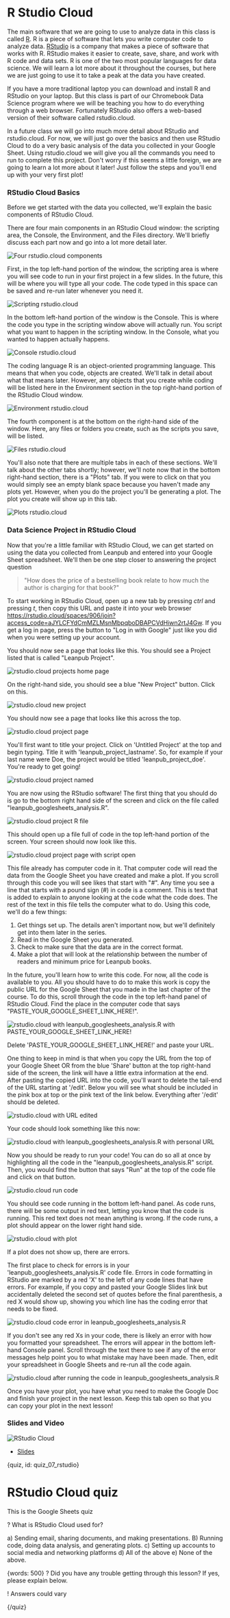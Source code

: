 # R Studio Cloud

The main software that we are going to use to analyze data in this class is called [R](https://www.r-project.org/). R is a piece of software that lets you write computer code to analyze data. [RStudio](https://www.rstudio.com/) is a company that makes a piece of software that works with R. RStudio makes it easier to create, save, share, and work with R code and data sets. R is one of the two most popular languages for data science. We will learn a lot more about it throughout the courses, but here we are just going to use it to take a peak at the data you have created. 

If you have a more traditional laptop you can download and install R and RStudio on your laptop. But this class is part of our Chromebook Data Science program where we will be teaching you how to do everything through a web browser. Fortunately RStudio also offers a web-based version of their software called rstudio.cloud.

In a future class we will go into much more detail about RStudio and rstudio.cloud. For now, we will just go over the basics and then use RStudio Cloud to do a very basic analysis of the data you collected in your Google Sheet. Using rstudio.cloud we will give you all the commands you need to run to complete this project. Don't worry if this seems a little foreign, we are going to learn a lot more about it later! Just follow the steps and you'll end up with your very first plot! 

### RStudio Cloud Basics

Before we get started with the data you collected, we'll explain the basic components of RStudio Cloud.

There are four main components in an RStudio Cloud window: the scripting area, the Console, the Environment, and the Files directory. We'll briefly discuss each part now and go into a lot more detail later.

![Four rstudio.cloud components](images/07_rstudio_cloud/07_cdsintro_rstudio_cloud-2.png)

First, in the top left-hand portion of the window, the scripting area is where you will see code to run in your first project in a few slides. In the future, this will be where you will type all your code. The code typed in this space can be saved and re-run later whenever you need it.

![Scripting rstudio.cloud](images/07_rstudio_cloud/07_cdsintro_rstudio_cloud-3.png)

In the bottom left-hand portion of the window is the Console. This is where the code you type in the scripting window above will actually run. You script what you want to happen in the scripting window. In the Console, what you wanted to happen actually happens.

![Console rstudio.cloud](images/07_rstudio_cloud/07_cdsintro_rstudio_cloud-4.png)

The coding language R is an object-oriented programming language. This means that when you code, objects are created. We'll talk in detail about what that means later. However, any objects that you create while coding will be listed here in the Environment section in the top right-hand portion of the RStudio Cloud window.

![Environment rstudio.cloud](images/07_rstudio_cloud/07_cdsintro_rstudio_cloud-5.png)

The fourth component is at the bottom on the right-hand side of the window. Here, any files or folders you create, such as the scripts you save, will be listed.

![Files rstudio.cloud](images/07_rstudio_cloud/07_cdsintro_rstudio_cloud-6.png)

You'll also note that there are multiple tabs in each of these sections. We'll talk about the other tabs shortly; however, we'll note now that in the bottom right-hand section, there is a "Plots" tab. If you were to click on that you would simply see an empty blank space because you haven't made any plots yet. However, when you do the project you'll be generating a plot. The plot you create will show up in this tab. 

![Plots rstudio.cloud](images/07_rstudio_cloud/07_cdsintro_rstudio_cloud-8.png)

### Data Science Project in RStudio Cloud

Now that you're a little familiar with RStudio Cloud, we can get started on using the data you collected from Leanpub and entered into your Google Sheet spreadsheet. We'll then be one step closer to answering the project question

> "How does the price of a bestselling book relate to how much the author is charging for that book?"

To start working in RStudio Cloud, open up a new tab by pressing _ctrl_ and pressing _t_, then copy this URL and paste it into your web browser https://rstudio.cloud/spaces/906/join?access_code=aJYLCFYdCmMZLMsnMbpqboDBAPCVdHiwn2rtJ4Gw. If you get a log in page, press the button to "Log in with Google" just like you did when you were setting up your account. 

You should now see a page that looks like this. You should see a Project listed that is called "Leanpub Project".

![rstudio.cloud projects home page](images/07_rstudio_cloud/07_cdsintro_rstudio_cloud-10.png)
 
On the right-hand side, you should see a blue "New Project" button. Click on this. 

![rstudio.cloud new project](images/07_rstudio_cloud/07_cdsintro_rstudio_cloud-11.png)

You should now see a page that looks like this across the top. 

![rstudio.cloud project page](images/07_rstudio_cloud/07_cdsintro_rstudio_cloud-12.png)

You'll first want to title your project. Click on 'Untitled Project' at the top and begin typing. Title it with 'leanpub_project_lastname'. So, for example if your last name were Doe, the project would be titled 'leanpub_project_doe'. You're ready to get going!

![rstudio.cloud project named](images/07_rstudio_cloud/07_cdsintro_rstudio_cloud-13.png)

You are now using the RStudio software! The first thing that you should do is go to the bottom right hand side of the screen and click on the file called "leanpub_googlesheets_analysis.R". 

![rstudio.cloud project R file](images/07_rstudio_cloud/07_cdsintro_rstudio_cloud-14.png)

This should open up a file full of code in the top left-hand portion of the screen. Your screen should now look like this. 

![rstudio.cloud project page with script open](images/07_rstudio_cloud/07_cdsintro_rstudio_cloud-15.png)

This file already has computer code in it. That computer code will read the data from the Google Sheet you have created and make a plot. If you scroll through this code you will see likes that start with "#". Any time you see a line that starts with a pound sign (#) in code is a comment. This is text that is added to explain to anyone looking at the code what the code does. The rest of the text in this file tells the computer what to do. Using this code, we'll do a few things:

1. Get things set up. The details aren't important now, but we'll definitely get into them later in the series.
2. Read in the Google Sheet you generated.
3. Check to make sure that the data are in the correct format.
4. Make a plot that will look at the relationship between the number of readers and minimum price for Leanpub books. 

In the future, you'll learn how to write this code. For now, all the code is available to you. All you should have to do to make this work is  copy the public URL for the Google Sheet that you made in the last chapter of the course. To do this, scroll through the code in the top left-hand panel of RStudio Cloud. Find the place in the computer code that says "PASTE_YOUR_GOOGLE_SHEET_LINK_HERE!".

![rstudio.cloud with leanpub_googlesheets_analysis.R with PASTE_YOUR_GOOGLE_SHEET_LINK_HERE!](images/07_rstudio_cloud/07_cdsintro_rstudio_cloud-16.png)

Delete 'PASTE_YOUR_GOOGLE_SHEET_LINK_HERE!' and paste your URL. 

One thing to keep in mind is that when you copy the URL from the top of your Google Sheet OR from the blue 'Share' button at the top right-hand side of the screen, the link will have a little extra information at the end. After pasting the copied URL into the code, you'll want to delete the tail-end of the URL starting at '/edit'. Below you will see what should be included in the pink box at top or the pink text of the link below. Everything after '/edit' should be deleted. 

![rstudio.cloud with URL edited](images/07_rstudio_cloud/07_cdsintro_rstudio_cloud-17.png)

Your code should look something like this now:

![rstudio.cloud with leanpub_googlesheets_analysis.R with personal URL](images/07_rstudio_cloud/07_cdsintro_rstudio_cloud-18.png)


Now you should be ready to run your code! You can do so all at once by highlighting all the code in the "leanpub_googlesheets_analysis.R" script. Then, you would find the button that says "Run" at the top of the code file and click on that button. 

![rstudio.cloud run code](images/07_rstudio_cloud/07_cdsintro_rstudio_cloud-19.png)

You should see code running in the bottom left-hand panel. As code runs, there will be some output in red text, letting you know that the code is running. This red text does not mean anything is wrong. If the code runs, a plot should appear on the lower right hand side. 

![rstudio.cloud with plot](images/07_rstudio_cloud/07_cdsintro_rstudio_cloud-20.png)

If a plot does not show up, there are errors. 

The first place to check for errors is in your 'leanpub_googlesheets_analysis.R' code file. Errors in code formatting in RStudio are marked by a red 'X' to the left of any code lines that have errors. For example, if you copy and pasted your Google Slides link but accidentally deleted the second set of quotes before the final parenthesis, a red X would show up, showing you which line has the coding error that needs to be fixed.

![rstudio.cloud code error in leanpub_googlesheets_analysis.R](images/07_rstudio_cloud/07_cdsintro_rstudio_cloud-21.png)

If you don't see any red Xs in your code, there is likely an error with how you formatted your spreadsheet. The errors will appear in the bottom left-hand Console panel. Scroll through the text there to see if any of the error messages help point you to what mistake may have been made. Then, edit your spreadsheet in Google Sheets and re-run all the code again.  

![rstudio.cloud after running the code in leanpub_googlesheets_analysis.R](images/07_rstudio_cloud/07_cdsintro_rstudio_cloud-22.png)

Once you have your plot, you have what you need to make the Google Doc and finish your project in the next lesson. Keep this tab open so that you can copy your plot in the next lesson!

### Slides and Video

![RStudio Cloud](https://youtu.be/s0ltxhD55uc)

* [Slides](https://docs.google.com/presentation/d/1FFaIAQO7qtUANdHApu4fFCcB0KT9FNo5oQCWLULqsdY/edit?usp=sharing)


{quiz, id: quiz_07_rstudio}

# RStudio Cloud quiz

This is the Google Sheets quiz

? What is RStudio Cloud used for?

a) Sending email, sharing documents, and making presentations.
B) Running code, doing data analysis, and generating plots.
c) Setting up accounts to social media and networking platforms
d) All of the above
e) None of the above.

{words: 500}
? Did you have any trouble getting through this lesson? If yes, please explain below.

! Answers could vary

{/quiz}